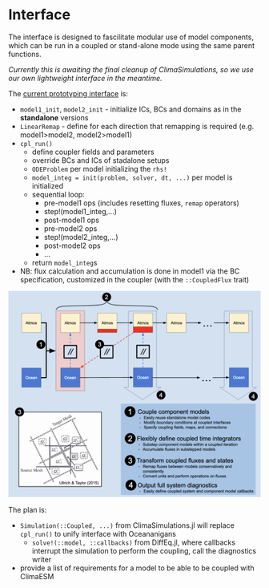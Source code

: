 # Interface
The interface is designed to fascilitate modular use of model components, which can be run in a coupled or stand-alone mode using the same parent functions. 

*Currently this is awaiting the final cleanup of ClimaSimulations, so we use our own lightweight interface in the meantime.*


The [current prototyping interface](https://github.com/CliMA/ClimaCoupler.jl/blob/as/agu-seabreeze/experiments/ClimaCore/sea_breeze/run.jl) is:
- `model1_init`, `model2_init` - initialize ICs, BCs and domains as in the **standalone** versions
- `LinearRemap` - define for each direction that remapping is required (e.g. model1>model2, model2>model1)
- `cpl_run()`
    - define coupler fields and parameters
    - override BCs and ICs of stadalone setups
    - `ODEProblem` per model initializing the `rhs!`
    - `model_integ = init(problem, solver, dt, ...)` per model is initialized
    - sequential loop:
        - pre-model1 ops (includes resetting fluxes, `remap` operators)
        - step!(model1_integ,...)
        - post-model1 ops
        - pre-model2 ops
        - step!(model2_integ,...)
        - post-model2 ops
        - ...
    - return `model_integ`s
- NB: flux calculation and accumulation is done in model1 via the BC specification, customized in the coupler (with the `::CoupledFlux` trait)

![](figures/seabreeze_coupler_chart.png)

The plan is:
- `Simulation(::Coupled, ...)` from ClimaSimulations.jl will replace `cpl_run()` to unify interface with Oceananigans
    - `solve!(::model, ::callbacks)` from DiffEq.jl, where callbacks interrupt the simulation to perform the coupling, call the diagnostics writer 
- provide a list of requirements for a model to be able to be coupled with ClimaESM




